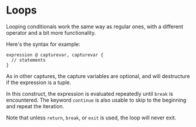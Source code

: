 # Loops

Looping conditionals work the same way as regular ones, with a different operator and a bit more functionality.

Here's the syntax for example:

```
expression @ capturevar, capturevar {
  // statements
}
```

As in other captures, the capture variables are optional, and will destructure if the expression is a tuple.

In this construct, the expression is evaluated repeatedly until `break` is encountered. The keyword `continue` is also usable to skip to the beginning and repeat the iteration.

Note that unless `return`, `break`, or `exit` is used, the loop will never exit.
